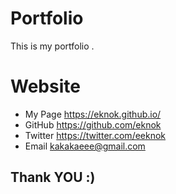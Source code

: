 # Portfolio

This is my portfolio .  

# Website

- My Page  https://eknok.github.io/  
- GitHub   https://github.com/eknok
- Twitter  https://twitter.com/eeknok
- Email kakakaeee@gmail.com

## Thank YOU :)
